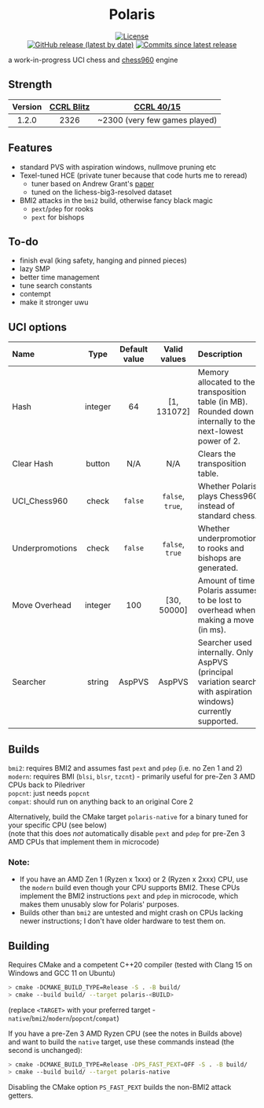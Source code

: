 <div align="center">

# Polaris

[![License](https://img.shields.io/github/license/Ciekce/Polaris?style=for-the-badge)](https://github.com/Ciekce/Polaris/blob/main/LICENSE)  
[![GitHub release (latest by date)](https://img.shields.io/github/v/release/Ciekce/Polaris?style=for-the-badge)](https://github.com/Ciekce/Polaris/releases/latest)
[![Commits since latest release](https://img.shields.io/github/commits-since/Ciekce/Polaris/latest?style=for-the-badge)](https://github.com/Ciekce/Polaris/commits/main)

</div>

a work-in-progress UCI chess and [chess960](https://en.wikipedia.org/wiki/Fischer_random_chess) engine

## Strength
| Version | [CCRL Blitz](https://www.computerchess.org.uk/ccrl/404/) | [CCRL 40/15](https://www.computerchess.org.uk/ccrl/4040/) |
|:-------:|:--------------------------------------------------------:|:---------------------------------------------------------:|
|  1.2.0  |                           2326                           |               ~2300 (very few games played)               |


## Features
- standard PVS with aspiration windows, nullmove pruning etc
- Texel-tuned HCE (private tuner because that code hurts me to reread)
  - tuner based on Andrew Grant's [paper](https://github.com/AndyGrant/Ethereal/blob/master/Tuning.pdf)
  - tuned on the lichess-big3-resolved dataset
- BMI2 attacks in the `bmi2` build, otherwise fancy black magic
  - `pext`/`pdep` for rooks
  - `pext` for bishops

## To-do
- finish eval (king safety, hanging and pinned pieces)
- lazy SMP
- better time management
- tune search constants
- contempt
- make it stronger uwu

## UCI options
| Name            |  Type   | Default value |   Valid values   | Description                                                                                                     |
|:----------------|:-------:|:-------------:|:----------------:|:----------------------------------------------------------------------------------------------------------------|
| Hash            | integer |      64       |   [1, 131072]    | Memory allocated to the transposition table (in MB). Rounded down internally to the next-lowest power of 2.     |
| Clear Hash      | button  |      N/A      |       N/A        | Clears the transposition table.                                                                                 |
| UCI_Chess960    |  check  |    `false`    | `false`, `true`, | Whether Polaris plays Chess960 instead of standard chess.                                                       |
| Underpromotions |  check  |    `false`    | `false`, `true`  | Whether underpromotions to rooks and bishops are generated.                                                     |
| Move Overhead   | integer |      100      |   [30, 50000]    | Amount of time Polaris assumes to be lost to overhead when making a move (in ms).                               |
| Searcher        | string  |    AspPVS     |      AspPVS      | Searcher used internally. Only AspPVS (principal variation search with aspiration windows) currently supported. |

## Builds
`bmi2`: requires BMI2 and assumes fast `pext` and `pdep` (i.e. no Zen 1 and 2)  
`modern`: requires BMI (`blsi`, `blsr`, `tzcnt`) - primarily useful for pre-Zen 3 AMD CPUs back to Piledriver  
`popcnt`: just needs `popcnt`  
`compat`: should run on anything back to an original Core 2

Alternatively, build the CMake target `polaris-native` for a binary tuned for your specific CPU (see below)  
(note that this does *not* automatically disable `pext` and `pdep` for pre-Zen 3 AMD CPUs that implement them in microcode)

### Note:  
- If you have an AMD Zen 1 (Ryzen x 1xxx) or 2 (Ryzen x 2xxx) CPU, use the `modern` build even though your CPU supports BMI2. These CPUs implement the BMI2 instructions `pext` and `pdep` in microcode, which makes them unusably slow for Polaris' purposes. 
- Builds other than `bmi2` are untested and might crash on CPUs lacking newer instructions; I don't have older hardware to test them on.

## Building
Requires CMake and a competent C++20 compiler (tested with Clang 15 on Windows and GCC 11 on Ubuntu)
```bash
> cmake -DCMAKE_BUILD_TYPE=Release -S . -B build/
> cmake --build build/ --target polaris-<BUILD>
```
(replace `<TARGET>` with your preferred target - `native`/`bmi2`/`modern`/`popcnt`/`compat`)

If you have a pre-Zen 3 AMD Ryzen CPU (see the notes in Builds above) and want to build the `native` target, use these commands instead (the second is unchanged):
```bash
> cmake -DCMAKE_BUILD_TYPE=Release -DPS_FAST_PEXT=OFF -S . -B build/
> cmake --build build/ --target polaris-native
```
Disabling the CMake option `PS_FAST_PEXT` builds the non-BMI2 attack getters.
